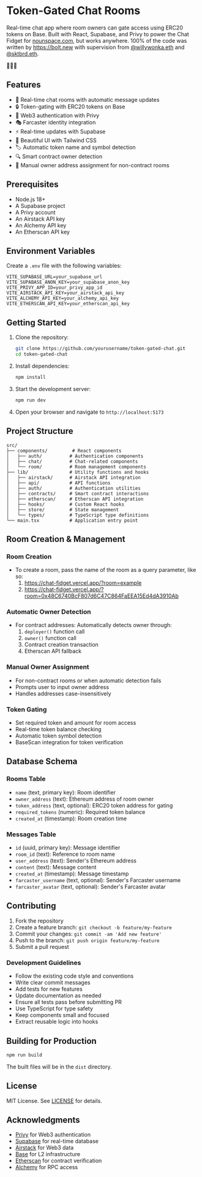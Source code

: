 # Token-Gated Chat Rooms

Real-time chat app where room owners can gate access using ERC20 tokens on Base. Built with React, Supabase, and Privy to power the Chat Fidget for [nounspace.com](https://nounspace.com), but works anywhere. 100% of the code was written by https://bolt.new with supervision from [@willywonka.eth](https://nounspace.com/s/willywonka.eth) and [@sktbrd.eth](https://www.nounspace.com/s/skateboard).

👾🚀🌈

## Features

- 💬 Real-time chat rooms with automatic message updates
- 🔒 Token-gating with ERC20 tokens on Base
- 👤 Web3 authentication with Privy
- 🎭 Farcaster identity integration
- ⚡ Real-time updates with Supabase
- 🎨 Beautiful UI with Tailwind CSS
- 🏷️ Automatic token name and symbol detection
- 🔍 Smart contract owner detection
- 📝 Manual owner address assignment for non-contract rooms

## Prerequisites

- Node.js 18+
- A Supabase project
- A Privy account
- An Airstack API key
- An Alchemy API key
- An Etherscan API key

## Environment Variables

Create a `.env` file with the following variables:

```env
VITE_SUPABASE_URL=your_supabase_url
VITE_SUPABASE_ANON_KEY=your_supabase_anon_key
VITE_PRIVY_APP_ID=your_privy_app_id
VITE_AIRSTACK_API_KEY=your_airstack_api_key
VITE_ALCHEMY_API_KEY=your_alchemy_api_key
VITE_ETHERSCAN_API_KEY=your_etherscan_api_key
```

## Getting Started

1. Clone the repository:
   ```bash
   git clone https://github.com/yourusername/token-gated-chat.git
   cd token-gated-chat
   ```

2. Install dependencies:
   ```bash
   npm install
   ```

3. Start the development server:
   ```bash
   npm run dev
   ```

4. Open your browser and navigate to `http://localhost:5173`

## Project Structure

```
src/
├── components/         # React components
│   ├── auth/          # Authentication components
│   ├── chat/          # Chat-related components
│   └── room/          # Room management components
├── lib/               # Utility functions and hooks
│   ├── airstack/      # Airstack API integration
│   ├── api/           # API functions
│   ├── auth/          # Authentication utilities
│   ├── contracts/     # Smart contract interactions
│   ├── etherscan/     # Etherscan API integration
│   ├── hooks/         # Custom React hooks
│   ├── store/         # State management
│   └── types/         # TypeScript type definitions
└── main.tsx           # Application entry point
```

## Room Creation & Management

### Room Creation
- To create a room, pass the name of the room as a query parameter, like so:
  1. https://chat-fidget.vercel.app/?room=example
  2. https://chat-fidget.vercel.app/?room=0x48C6740BcF807d6C47C864FaEEA15Ed4dA3910Ab

### Automatic Owner Detection
- For contract addresses: Automatically detects owner through:
  1. `deployer()` function call
  2. `owner()` function call
  3. Contract creation transaction
  4. Etherscan API fallback

### Manual Owner Assignment
- For non-contract rooms or when automatic detection fails
- Prompts user to input owner address
- Handles addresses case-insensitively

### Token Gating
- Set required token and amount for room access
- Real-time token balance checking
- Automatic token symbol detection
- BaseScan integration for token verification

## Database Schema

### Rooms Table
- `name` (text, primary key): Room identifier
- `owner_address` (text): Ethereum address of room owner
- `token_address` (text, optional): ERC20 token address for gating
- `required_tokens` (numeric): Required token balance
- `created_at` (timestamp): Room creation time

### Messages Table
- `id` (uuid, primary key): Message identifier
- `room_id` (text): Reference to room name
- `user_address` (text): Sender's Ethereum address
- `content` (text): Message content
- `created_at` (timestamp): Message timestamp
- `farcaster_username` (text, optional): Sender's Farcaster username
- `farcaster_avatar` (text, optional): Sender's Farcaster avatar

## Contributing

1. Fork the repository
2. Create a feature branch: `git checkout -b feature/my-feature`
3. Commit your changes: `git commit -am 'Add new feature'`
4. Push to the branch: `git push origin feature/my-feature`
5. Submit a pull request

### Development Guidelines

- Follow the existing code style and conventions
- Write clear commit messages
- Add tests for new features
- Update documentation as needed
- Ensure all tests pass before submitting PR
- Use TypeScript for type safety
- Keep components small and focused
- Extract reusable logic into hooks

## Building for Production

```bash
npm run build
```

The built files will be in the `dist` directory.

## License

MIT License. See [LICENSE](LICENSE) for details.

## Acknowledgments

- [Privy](https://privy.io/) for Web3 authentication
- [Supabase](https://supabase.io/) for real-time database
- [Airstack](https://airstack.xyz/) for Web3 data
- [Base](https://base.org/) for L2 infrastructure
- [Etherscan](https://etherscan.io/) for contract verification
- [Alchemy](https://www.alchemy.com/) for RPC access
